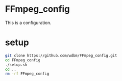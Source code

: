 # FFmpeg_config

This is a configuration.

# setup

```Bash
git clone https://github.com/wdbm/FFmpeg_config.git
cd FFmpeg_config
./setup.sh
cd ..
rm -rf FFmpeg_config
```
